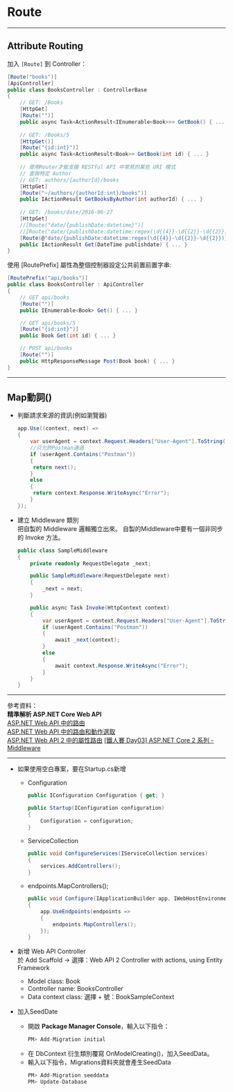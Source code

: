 # Route
- - -
## Attribute Routing  

加入 `[Route]` 到 Controller：

```cs
[Route("books")]
[ApiController]
public class BooksController : ControllerBase
{
    // GET: /Books
    [HttpGet]
    [Route("")]
    public async Task<ActionResult<IEnumerable<Book>>> GetBook() { ... }
    
    // GET: /Books/5
    [HttpGet()]
    [Route("{id:int}")]
    public async Task<ActionResult<Book>> GetBook(int id) { ... }
    
    // 使用Router才能支援 RESTful API 中常見的某些 URI 模式
    // 查詢特定 Author
    // GET: authors/{authorId}/books
    [HttpGet]
    [Route("~/authors/{authorId:int}/books")]
    public IActionResult GetBooksByAuthor(int authorId) { ... }
    
    // GET: /books/date/2016-06-27
    [HttpGet]
    //[Route("date/{publishDate:datetime}")]
    //[Route("date/{publishDate:datetime:regex(\d{{4}}-\d{{2}}-\d{{2}})}")]
    [Route(@"date/{publishDate:datetime:regex(\d{{4}}-\d{{2}}-\d{{2}})}")]
    public IActionResult Get(DateTime publishdate) { ... }
}
```

使用 [RoutePrefix] 屬性為整個控制器設定公共前置前置字串:
```cs
[RoutePrefix("api/books")]
public class BooksController : ApiController
{
    // GET api/books
    [Route("")]
    public IEnumerable<Book> Get() { ... }

    // GET api/books/5
    [Route("{id:int}")]
    public Book Get(int id) { ... }

    // POST api/books
    [Route("")]
    public HttpResponseMessage Post(Book book) { ... }
}
```
- - -
## Map動詞()

* 判斷請求來源的資訊(例如瀏覽器)  
    ```cs
    app.Use((context, next) =>
    {
        var userAgent = context.Request.Headers["User-Agent"].ToString();
        //只允許Postman通過
        if (userAgent.Contains("Postman"))
        {
         return next();
        }
        else
        {
         return context.Response.WriteAsync("Error");
        }
    });
    ```  
* 建立 Middleware 類別  
    把自製的 Middleware 邏輯獨立出來。
    自製的Middleware中要有一個非同步的 Invoke 方法。
    ```cs
    public class SampleMiddleware
    {
        private readonly RequestDelegate _next;
    
        public SampleMiddleware(RequestDelegate next)
        {
            _next = next;
        }
    
        public async Task Invoke(HttpContext context)
        {
            var userAgent = context.Request.Headers["User-Agent"].ToString();
            if (userAgent.Contains("Postman"))
            {
                await _next(context);
            }
            else
            {
                await context.Response.WriteAsync("Error");
            }
        }
    }
    ```  
    
- - -
參考資料：   
**精準解析 ASP.NET Core Web API**  
<a href="https://docs.microsoft.com/zh-tw/aspnet/web-api/overview/web-api-routing-and-actions/routing-in-aspnet-web-api" target="_blank">ASP.NET Web API 中的路由</a>  
<a href="https://docs.microsoft.com/zh-tw/aspnet/web-api/overview/web-api-routing-and-actions/routing-and-action-selection" target="_blank">ASP.NET Web API 中的路由和動作選取</a>  
<a href="https://docs.microsoft.com/zh-tw/aspnet/web-api/overview/web-api-routing-and-actions/attribute-routing-in-web-api-2" target="_blank">ASP.NET Web API 2 中的屬性路由</a>
<a href="https://blog.johnwu.cc/article/ironman-day03-asp-net-core-middleware.html" target="_blank">[鐵人賽 Day03] ASP.NET Core 2 系列 - Middleware</a>
- - -
* 如果使用空白專案，要在Startup.cs新增
    * Configuration  
        ```csharp  
        public IConfiguration Configuration { get; }
        
        public Startup(IConfiguration configuration)
        {
            Configuration = configuration;
        }
        ```
    
    * ServiceCollection 
        ```csharp  
        public void ConfigureServices(IServiceCollection services)
        {
            services.AddControllers();
        }
        ```  
    
    * endpoints.MapControllers();
        ```csharp  
        public void Configure(IApplicationBuilder app, IWebHostEnvironment env)
        {
            app.UseEndpoints(endpoints =>
            {
                endpoints.MapControllers();
            });
        }
        ```
* 新增 Web API Controller  
    於 Add Scaffold → 選擇：Web API 2 Controller with actions, using Entity Framework
    * Model class: Book
    * Controller name: BooksController
    * Data context class: 選擇 + 號：BookSampleContext  

* 加入SeedDate
    * 開啟 **Package Manager Console**，輸入以下指令：  
        ```csharp
        PM> Add-Migration initial
        ```
    * 在 DbContext 衍生類別覆寫 OnModelCreating()，加入SeedData。  
    * 輸入以下指令，Migrations資料夾就會產生SeedData  
        ```csharp 
        PM> Add-Migration seeddata  
        PM> Update-Database  
        ```
    
